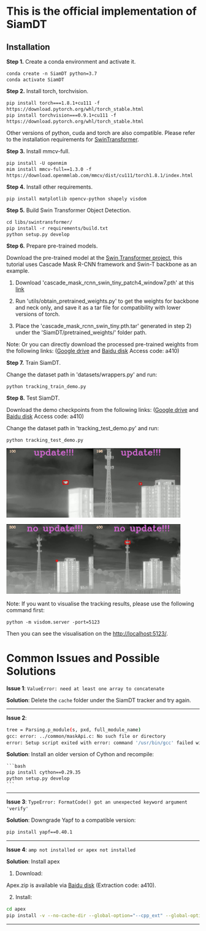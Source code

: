 # This is the official implementation of SiamDT



## Installation
**Step 1.** Create a conda environment and activate it.

```shell
conda create -n SiamDT python=3.7
conda activate SiamDT
```

**Step 2.** Install torch, torchvision.
```shell
pip install torch===1.8.1+cu111 -f https://download.pytorch.org/whl/torch_stable.html
pip install torchvision===0.9.1+cu111 -f https://download.pytorch.org/whl/torch_stable.html
```
Other versions of python, cuda and torch are also compatible. Please refer to the installation requirements for [SwinTransformer](https://github.com/SwinTransformer/Swin-Transformer-Object-Detection).

**Step 3.** Install mmcv-full.
```shell
pip install -U openmim
mim install mmcv-full==1.3.0 -f https://download.openmmlab.com/mmcv/dist/cu111/torch1.8.1/index.html
```

**Step 4.** Install other requirements.
```shell
pip install matplotlib opencv-python shapely visdom
```

**Step 5.** Build Swin Transformer Object Detection.
```shell
cd libs/swintransformer/
pip install -r requirements/build.txt
python setup.py develop
```

**Step 6.** Prepare pre-trained models.

Download the pre-trained model at the [Swin Transformer project](https://github.com/SwinTransformer/Swin-Transformer-Object-Detection), this tutorial uses Cascade Mask R-CNN framework and Swin-T backbone as an example.

1) Download 'cascade_mask_rcnn_swin_tiny_patch4_window7.pth' at this [link](https://github.com/SwinTransformer/Swin-Transformer-Object-Detection)

2) Run 'utils/obtain_pretrained_weights.py' to get the weights for backbone and neck only, and save it as a tar file for compatibility with lower versions of torch.

3) Place the 'cascade_mask_rcnn_swin_tiny.pth.tar' generated in step 2) under the 'SiamDT/pretrained_weights/' folder path.

Note: Or you can directly download the processed pre-trained weights from the following links: ([Google drive](https://drive.google.com/file/d/160tU2B5VproDAQSz6lYw-7jrNC3BsAHj/view?usp=sharing) and [Baidu disk](https://pan.baidu.com/s/1X0WZbXY271nOEfstvW2Azg?pwd=a410) Access code: a410)

**Step 7.** Train SiamDT.

Change the dataset path in 'datasets/wrappers.py' and run:
```shell
python tracking_train_demo.py
```

**Step 8.** Test SiamDT.

Download the demo checkpoints from the following links: ([Google drive](https://drive.google.com/file/d/1ovjDnsB5FDGIY0D1smqW9U08J4ROMjW2/view?usp=sharing) and [Baidu disk](https://pan.baidu.com/s/1pUO2xSCuEZ2vaGDzuMeLnQ?pwd=a410) Access code: a410)

Change the dataset path in 'tracking_test_demo.py' and run:
```shell
python tracking_test_demo.py
```

<img src="figures/100.png" width="45%"><img src="figures/196.png" width="45%">

<img src="figures/300.png" width="45%"><img src="figures/400.png" width="45%">

Note: If you want to visualise the tracking results, please use the following command first:
```shell
python -m visdom.server -port=5123
```
Then you can see the visualisation on the [http://localhost:5123/](http://localhost:5123/).



# Common Issues and Possible Solutions

**Issue 1**: `ValueError: need at least one array to concatenate`  

**Solution**: Delete the `cache` folder under the SiamDT tracker and try again.

---

**Issue 2**:  
   ```bash
   tree = Parsing.p_module(s, pxd, full_module_name)
   gcc: error: ../common/maskApi.c: No such file or directory
   error: Setup script exited with error: command '/usr/bin/gcc' failed with exit code 1
   ```

**Solution**: Install an older version of Cython and recompile:

    ```bash
    pip install cython==0.29.35
    python setup.py develop
    ```

---

**Issue 3**: `TypeError: FormatCode() got an unexpected keyword argument 'verify'`

**Solution**: Downgrade Yapf to a compatible version:
```bash
pip install yapf==0.40.1
```

---

**Issue 4**: `amp not installed or apex not installed`

**Solution**: Install apex

1) Download:

Apex.zip is available via [Baidu disk](https://pan.baidu.com/s/1eGKJ3HT52g8jabHJUaBHGA?pwd=a410) (Extraction code: a410).

2) Install:
```bash
cd apex
pip install -v --no-cache-dir --global-option="--cpp_ext" --global-option="--cuda_ext" ./
```
---
